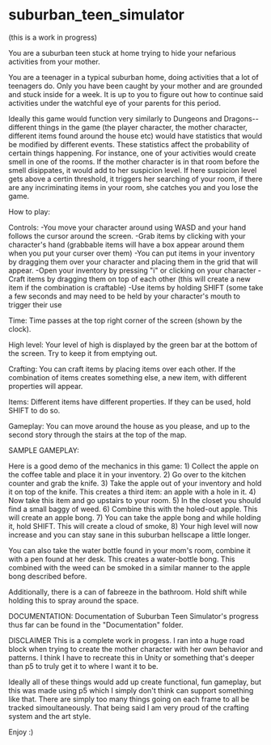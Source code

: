 # suburban_teen_simulator
(this is a work in progress) 

You are a suburban teen stuck at home trying to hide your nefarious activities from your mother.

You are a teenager in a typical suburban home, doing activities that a lot of teenagers do. Only you have been caught by your mother and are grounded and stuck inside for a week. 
It is up to you to figure out how to continue said activities under the watchful eye of your parents for this period. 

Ideally this game would function very similarly to Dungeons and Dragons--different things in the game (the player character, the mother character, different items found around the house etc) would have statistics that would be modified by different events.
These statistics affect the probability of certain things happening. For instance, one of your activities would create smell in one of the rooms. If the mother character is in that room before the smell disippates, it would add to her suspicion level. 
If here suspicion level gets above a certin threshold, it triggers her searching of your room, if there are any incriminating items in your room, she catches you and you lose the game.

How to play:

  Controls:
    -You move your character around using WASD and your hand follows the cursor around the screen. 
    -Grab items by clicking with your character's hand (grabbable items will have a box appear around them when you put your curser over them)
    -You can put items in your inventory by dragging them over your character and placing them in the grid that will appear.
    -Open your inventory by pressing "i" or clicking on your character
    -Craft items by dragging them on top of each other (this will create a new item if the combination is craftable)
    -Use items by holding SHIFT (some take a few seconds and may need to be held by your character's mouth to trigger their use

  Time:
    Time passes at the top right corner of the screen (shown by the clock).

  High level:
    Your level of high is displayed by the green bar at the bottom of the screen. Try to keep it from emptying out. 

  Crafting:
    You can craft items by placing items over each other. If the combination of items creates something else, a new item, with different properties will appear. 

  Items:
    Different items have different properties. If they can be used, hold SHIFT to do so.

  Gameplay:
    You can move around the house as you please, and up to the second story through the stairs at the top of the map. 

SAMPLE GAMEPLAY:

  Here is a good demo of the mechanics in this game: 
    1) Collect the apple on the coffee table and place it in your inventory.
    2) Go over to the kitchen counter and grab the knife.
    3) Take the apple out of your inventory and hold it on top of the knife. This creates a third item: an apple with a hole in it.
    4) Now take this item and go upstairs to your room.
    5) In the closet you should find a small baggy of weed.
    6) Combine this with the holed-out apple. This will create an apple bong.
    7) You can take the apple bong and while holding it, hold SHIFT. This will create a cloud of smoke,
    8) Your high level will now increase and you can stay sane in this suburban hellscape a little longer.
  
  You can also take the water bottle found in your mom's room, combine it with a pen found at her desk. This creates a water-bottle bong. This combined with the weed can be smoked in a similar manner to the apple bong described before. 
  
  Additionally, there is a can of fabreeze in the bathroom. Hold shift while holding this to spray around the space. 

DOCUMENTATION:
  Documentation of Suburban Teen Simulator's progress thus far can be found in the "Documentation" folder. 

DISCLAIMER
This is a complete work in progess. I ran into a huge road block when trying to create the mother character with her own behavior and patterns. I think I have to recreate this in Unity or something that's deeper than p5 to truly get it to where I want it to be. 

Ideally all of these things would add up create functional, fun gameplay, but this was made using p5 which I simply don't think can support something like that. There are simply too many things going on each frame to all be tracked simoultaneously.
That being said I am very proud of the crafting system and the art style. 

Enjoy :)




  
